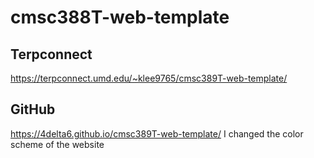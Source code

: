 # cmsc388T-web-template

## Terpconnect 
https://terpconnect.umd.edu/~klee9765/cmsc389T-web-template/

## GitHub
https://4delta6.github.io/cmsc389T-web-template/
I changed the color scheme of the website

